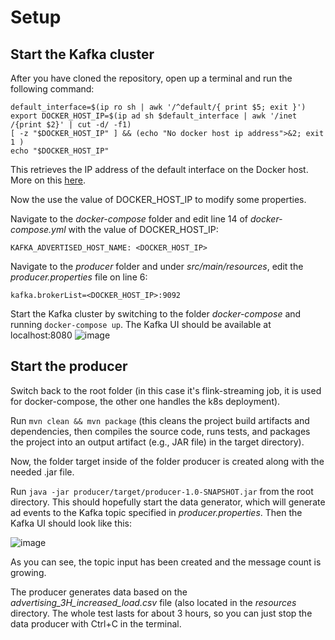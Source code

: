 
# Setup

## Start the Kafka cluster
After you have cloned the repository, open up a terminal and run the following command:
```
default_interface=$(ip ro sh | awk '/^default/{ print $5; exit }')
export DOCKER_HOST_IP=$(ip ad sh $default_interface | awk '/inet /{print $2}' | cut -d/ -f1)
[ -z "$DOCKER_HOST_IP" ] && (echo "No docker host ip address">&2; exit 1 )
echo "$DOCKER_HOST_IP"
```
This retrieves the IP address of the default interface on the Docker host. More on this [here](https://stackoverflow.com/questions/35418939/kafka-with-docker-dynamic-advertised-host-name).

Now the use the value of DOCKER_HOST_IP to modify some properties.

Navigate to the _docker-compose_ folder and edit line 14 of _docker-compose.yml_ with the value of DOCKER_HOST_IP:

```KAFKA_ADVERTISED_HOST_NAME: <DOCKER_HOST_IP>```

Navigate to the _producer_ folder and under _src/main/resources_, edit the _producer.properties_ file on line 6:

```kafka.brokerList=<DOCKER_HOST_IP>:9092```

Start the Kafka cluster by switching to the folder _docker-compose_ and running ```docker-compose up```. The Kafka UI should be available at localhost:8080
![image](https://github.com/Smoothex/flink-k8s-autoscaling/assets/79105432/51237546-d0ee-44e5-94fe-f44e0a2ded3d)


## Start the producer
Switch back to the root folder (in this case it's flink-streaming job, it is used for docker-compose, the other one handles the k8s deployment).

Run ```mvn clean && mvn package``` (this cleans the project build artifacts and dependencies, then compiles the source code, runs tests, and packages the project into an output artifact (e.g., JAR file) in the target directory).

Now, the folder target inside of the folder producer is created along with the needed .jar file.

Run ```java -jar producer/target/producer-1.0-SNAPSHOT.jar``` from the root directory. This should hopefully start the data generator, which will generate ad events to the Kafka topic specified in _producer.properties_. Then the Kafka UI should look like this:

![image](https://github.com/Smoothex/flink-k8s-autoscaling/assets/79105432/59166726-99e2-40bc-9406-9b12b3cf1cbd)

As you can see, the topic input has been created and the message count is growing.

The producer generates data based on the _advertising_3H_increased_load.csv_ file (also located in the _resources_ directory. The whole test lasts for about 3 hours, so you can just stop the data producer with Ctrl+C in the terminal.
